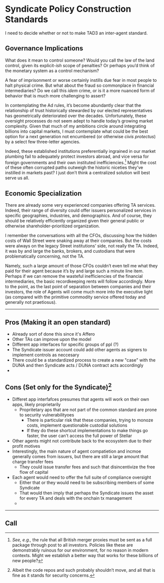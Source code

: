 # Syndicate Policy Construction Standards

I need to decide whether or not to make TAD3 an inter-agent standard.

## Governance Implications

What does it mean to control someone? Would you call the law of the land control, given its explicit-_ish_ scope of penalties? Or perhaps you’d think of the monetary system as a control mechanism?

A fear of imprisonment or worse certainly instills due fear in most people to halt physical crime. But what about the fraud so commonplace in financial intermediaries? Do we call this _idem_ crime, or is it a more nuanced form of behavior that is much more challenging to assert?

In contemplating the Ad rules, it’s become abundantly clear that the relationship of trust historically stewarded by our elected representatives has geometrically deteriorated over the decades. Unfortunately, these oversight processes do not seem adept to handle today’s growing market complexity. Given that much of my ambitions circle around integrating billions into capital markets, I must contemplate what could be the best option for a next generation not encumbered (or otherwise _civis protectus_) by a select few three-letter agencies.

Indeed, these established institutions preferentially ingrained in our market plumbing fail to adequately protect investors abroad, and vice versa for foreign governments and their own instituted inefficiencies.[^xml] Might the cost of these often corrupted paths outweigh the historic niceties they’ve instilled in markets past? I just don’t think a centralized solution will best serve us all.

[^xml]: _See, e.g.,_ the rule that all British merger proxies must be sent as a full package through post to all investors. Policies like these are demonstrably ruinous for our environment, for no reason in modern contexts. Might we establish a better way that works for these billions of new people?

## Economic Specialization

There are already some very experienced companies offering TA services. Indeed, their range of diversity could offer issuers personalized services in specific geographies, industries, and demographics. And of course, they should be relatively efficiently organized given their general public or otherwise shareholder-prioritized organization.

I remember the conversations with all the CFOs, discussing how the hidden costs of Wall Street were snaking away at their companies. But the costs were always on the legacy Street institutions’ side, not really the TA. Indeed, it was by and large the banks, brokers, and custodians that were problematically concerning, not the TA.

Namely, such a large amount of those CFOs couldn’t even tell me what they paid for their agent because it’s by and large such a minute line item. Perhaps if we can remove the wasteful inefficiencies of the financial intermediaries, the basic recordkeeping rents will follow accordingly. More to the point, as the last point of separation between companies and their investors, the role of Agents will come much more into the executive light (as compared with the primitive commodity service offered today and generally not praetiosus).

---

## Pros (Making it an open standard)

- Already sort of done this since it's Affero
- Other TAs can improve upon the model
- Different app interfaces for specific groups of ppl (?)
- The Syndicate issuer account could add other agents as signers to implement controls as neccesary
- There could be a standardized process to create a new "case" with the DUNA and then Syndicate acts / DUNA contract acts accordingly
- 

## Cons (Set only for the Syndicate)[^code]

- Differet app interfafces presumes that agents will work on their own apps, likely proprietarily
  - Propritetary aps that are not part of the common standard are prone to security vulnerabilityoes
    - There is particular risk that these companies, trying to monoze costs, implement questionable custodial solutions
    - If they do these shortcut implementations to make things go faster, the user can't access the full power of Stellar
- Other agents might not contribute back to the ecosystem due to their profit motives
- Interestingly, the main nature of agent compatietion and incmoe generally comes from issuers, but there are still a large amount that charge transfer fees
  - They could issue transfer fees and such that disincentivize the free flow of capital
- Each agent would need to offer the full suite of compliance oversight
  - Either that or they would need to be subscribing members of some Syndicate
  - That would then imply that perhaps the Syndicate issues the asset for every TA and deals with the onchain tx management
  - 

---

## Call

[^code]: Albeit the code repos and such probably shouldn’t move, and all that is fine as it stands for security concerns. 

